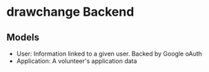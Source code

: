 # drawchange Backend

## Models

- User: Information linked to a given user. Backed by Google oAuth
- Application: A volunteer's application data